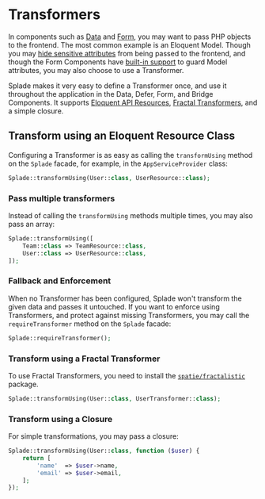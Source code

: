 # Transformers

In components such as [Data](/x-data.md) and [Form](/x-form.md), you may want to pass PHP objects to the frontend. The most common example is an Eloquent Model. Though you may [hide sensitive attributes](https://laravel.com/docs/10.x/eloquent-serialization#hiding-attributes-from-json) from being passed to the frontend, and though the Form Components have [built-in support](/form-model-binding-attributes.md) to guard Model attributes, you may also choose to use a Transformer.

Splade makes it very easy to define a Transformer once, and use it throughout the application in the Data, Defer, Form, and Bridge Components. It supports [Eloquent API Resources](https://laravel.com/docs/10.x/eloquent-resources), [Fractal Transformers](https://fractal.thephpleague.com), and a simple closure.


## Transform using an Eloquent Resource Class

Configuring a Transformer is as easy as calling the `transformUsing` method on the `Splade` facade, for example, in the `AppServiceProvider` class:

```php
Splade::transformUsing(User::class, UserResource::class);
```

### Pass multiple transformers

Instead of calling the `transformUsing` methods multiple times, you may also pass an array:

```php
Splade::transformUsing([
    Team::class => TeamResource::class,
    User::class => UserResource::class,
]);
```

### Fallback and Enforcement

When no Transformer has been configured, Splade won't transform the given data and passes it untouched. If you want to enforce using Transformers, and protect against missing Transformers, you may call the `requireTransformer` method on the `Splade` facade:

```php
Splade::requireTransformer();
```

### Transform using a Fractal Transformer

To use Fractal Transformers, you need to install the [`spatie/fractalistic`](https://github.com/spatie/fractalistic) package.

```php
Splade::transformUsing(User::class, UserTransformer::class);
```

### Transform using a Closure

For simple transformations, you may pass a closure:

```php
Splade::transformUsing(User::class, function ($user) {
    return [
        'name'  => $user->name,
        'email' => $user->email,
    ];
});
```